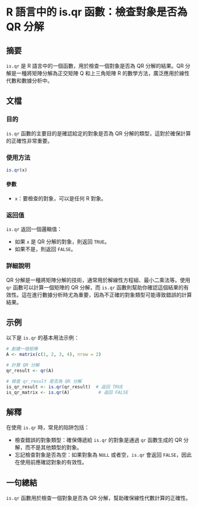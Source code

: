 <!--
Meta Description: # R 語言中的 is.qr 函數：檢查對象是否為 QR 分解 ## 摘要 `is.qr` 是 R 語言中的一個函數，用於檢查一個對象是否為 QR 分解的結果。QR 分解是一種將矩陣分解為正交矩陣 Q 和上三角矩陣 R 的數學方法，廣泛應用於線性代數和數據分析中。 ## 文檔 ### 目的 `is....
Meta Keywords: false, qr_result, 則返回, true, 語言中的
-->

# R 語言中的 is.qr 函數：檢查對象是否為 QR 分解

## 摘要
`is.qr` 是 R 語言中的一個函數，用於檢查一個對象是否為 QR 分解的結果。QR 分解是一種將矩陣分解為正交矩陣 Q 和上三角矩陣 R 的數學方法，廣泛應用於線性代數和數據分析中。

## 文檔
### 目的
`is.qr` 函數的主要目的是確認給定的對象是否為 QR 分解的類型，這對於確保計算的正確性非常重要。

### 使用方法
```R
is.qr(x)
```

#### 參數
- `x`：要檢查的對象，可以是任何 R 對象。

### 返回值
`is.qr` 返回一個邏輯值：
- 如果 `x` 是 QR 分解的對象，則返回 `TRUE`。
- 如果不是，則返回 `FALSE`。

### 詳細說明
QR 分解是一種將矩陣分解的技術，通常用於解線性方程組、最小二乘法等。使用 `qr` 函數可以計算一個矩陣的 QR 分解，而 `is.qr` 函數則幫助你確認這個結果的有效性。這在進行數據分析時尤為重要，因為不正確的對象類型可能導致錯誤的計算結果。

## 示例
以下是 `is.qr` 的基本用法示例：

```R
# 創建一個矩陣
A <- matrix(c(1, 2, 3, 4), nrow = 2)

# 計算 QR 分解
qr_result <- qr(A)

# 檢查 qr_result 是否為 QR 分解
is_qr_result <- is.qr(qr_result)  # 返回 TRUE
is_qr_matrix <- is.qr(A)           # 返回 FALSE
```

## 解釋
在使用 `is.qr` 時，常見的陷阱包括：
- 檢查錯誤的對象類型：確保傳遞給 `is.qr` 的對象是通過 `qr` 函數生成的 QR 分解，而不是其他類型的對象。
- 忘記檢查對象是否為空：如果對象為 `NULL` 或者空，`is.qr` 會返回 `FALSE`，因此在使用前應確認對象的有效性。

## 一句總結
`is.qr` 函數用於檢查一個對象是否為 QR 分解，幫助確保線性代數計算的正確性。